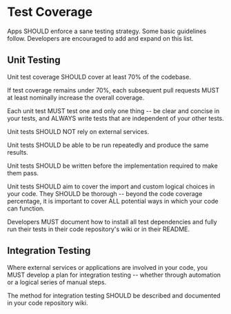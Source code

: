 # Test Coverage

Apps SHOULD enforce a sane testing strategy. Some basic guidelines follow. Developers are encouraged to add and expand on this list. 

## Unit Testing

Unit test coverage SHOULD cover at least 70% of the codebase. 

If test coverage remains under 70%, each subsequent pull requests MUST at least nominally increase the overall coverage. 

Each unit test MUST test one and only one thing -- be clear and concise in your tests, and ALWAYS write tests that are independent of your other tests. 

Unit tests SHOULD NOT rely on external services. 

Unit tests SHOULD be able to be run repeatedly and produce the same results. 

Unit tests SHOULD be written before the implementation required to make them pass. 

Unit tests SHOULD aim to cover the import and custom logical choices in your code. They SHOULD be thorough -- beyond the code coverage percentage, it is important to cover ALL potential ways in which your code can function. 

Developers MUST document how to install all test dependencies and fully run their tests in their code repository's wiki or in their README. 

## Integration Testing

Where external services or applications are involved in your code, you MUST develop a plan for integration testing -- whether through automation or a logical series of manual steps. 

The method for integration testing SHOULD be described and documented in your code repository wiki. 

